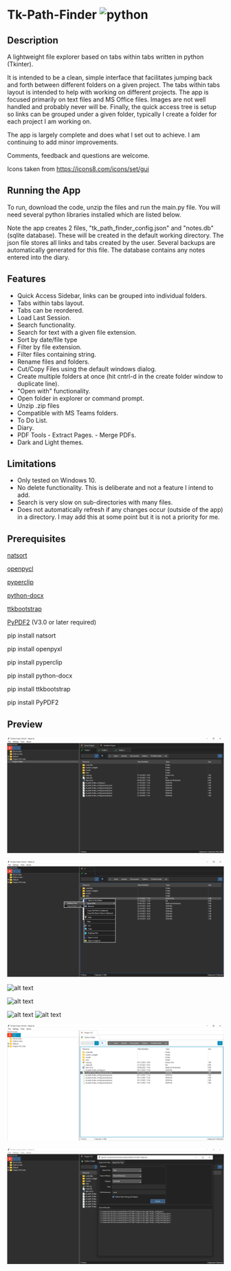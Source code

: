 # Tk-Path-Finder ![python](https://img.shields.io/badge/python-3.6+-blue)

## Description
A lightweight file explorer based on tabs within tabs written in python (Tkinter). 

It is intended to be a clean, simple interface that facilitates jumping back and forth between different folders on a given project. The tabs within tabs layout is intended to help with working on different projects. The app is focused primarily on text files and MS Office files. Images are not well handled and probably never will be. Finally, the quick access tree is setup so links can be grouped under a given folder, typically I create a folder for each project I am working on.

The app is largely complete and does what I set out to achieve. I am continuing to add minor improvements.

Comments, feedback and questions are welcome.

Icons taken from https://icons8.com/icons/set/gui

## Running the App
To run, download the code, unzip the files and run the main.py file. You will need several python libraries installed which are listed below.

Note the app creates 2 files, "tk_path_finder_config.json" and "notes.db" (sqlite database). These will be created in the default working directory. The json file stores all links and tabs created by the user. Several backups are automatically generated for this file. The database contains any notes entered into the diary.

## Features
  - Quick Access Sidebar, links can be grouped into individual folders.
  - Tabs within tabs layout.
  - Tabs can be reordered.
  - Load Last Session.
  - Search functionality.
  - Search for text with a given file extension.
  - Sort by date/file type
  - Filter by file extension.
  - Filter files containing string.
  - Rename files and folders.
  - Cut/Copy Files using the default windows dialog.
  - Create multiple folders at once (hit cntrl-d in the create folder window to duplicate line).
  - "Open with" functionality.
  - Open folder in explorer or command prompt.
  - Unzip .zip files
  - Compatible with MS Teams folders.
  - To Do List.
  - Diary.
  - PDF Tools
		- Extract Pages.
		- Merge PDFs.
  - Dark and Light themes.

## Limitations
  - Only tested on Windows 10.
  - No delete functionality. This is deliberate and not a feature I intend to add.
  - Search is very slow on sub-directories with many files.
  - Does not automatically refresh if any changes occur (outside of the app) in a directory. I may add this at some point but it is not a priority for me.

## Prerequisites

[natsort](https://natsort.readthedocs.io/en/master/)

[openpycl](https://openpyxl.readthedocs.io/en/stable/)

[pyperclip](https://pypi.org/project/pyperclip/)

[python-docx](https://python-docx.readthedocs.io/en/latest/)

[ttkbootstrap](https://ttkbootstrap.readthedocs.io/en/latest/)

[PyPDF2](https://pypi.org/project/PyPDF2/) (V3.0 or later required)

pip install natsort

pip install openpyxl

pip install pyperclip

pip install python-docx

pip install ttkbootstrap

pip install PyPDF2


## Preview
![Main](images/main_image.PNG)

![Right_Click](images/right_click_menu_image.png)

![alt text](https://imgur.com/haNY5f5.png)

![alt text](https://i.imgur.com/oJ79w68.png)

![alt text](https://i.imgur.com/Ms0HQ7l.png
)
![alt text](https://i.imgur.com/C4p6s9J.png)

![Light_Theme](images/main_image_light_theme.PNG)

![Search](images/search_image.PNG)





